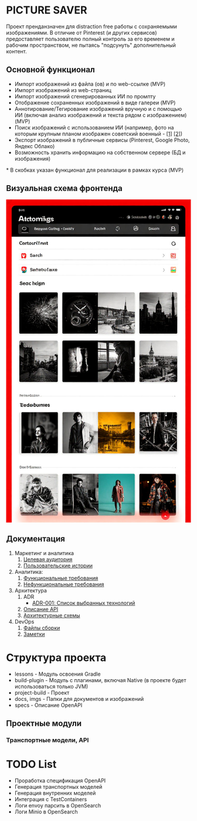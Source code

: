 # PICTURE SAVER

Проект пренданзначен для distraction free работы с сохраняемыми изображениями.
В отличие от Pinterest (и других сервисов) предоставляет пользователю полный контроль за его временем и рабочим пространством, не пытаясь "подсунуть" дополнительный контент.

## Основной функционал
- Импорт изображений из файла (ов) и по web-ссылке (MVP)
- Импорт изображений из web-страниц 
- Импорт изображений сгенерированных ИИ по промпту 
- Отображение сохраненных изображений в виде галереи (MVP)
- Аннотирование/Тегирование изображений вручную и с помощью ИИ (включая анализ изображений и текста рядом с изображением) (MVP)
- Поиск изображений с использованием ИИ (например, фото на которым крупным планом изображен советский военный - [[1]](./imgs/Pic_1.jpg) [[2]](./imgs/Pic_2.jpg))
- Экспорт изображений в публичные сервисы (Pinterest, Google Photo, Яндекс Облако)
- Возможность хранить информацию на собственном сервере (БД и изображения)

\* В скобках указан функционал для реализации в рамках курса (MVP)

## Визуальная схема фронтенда

![Макет фронта](imgs/Wireframe.jpeg)

## Документация

1. Маркетинг и аналитика
    1. [Целевая аудитория](./docs/01-biz/01-target-audience.md)
    2. [Пользовательские истории](./docs/01-biz/03-bizreq.md)
2. Аналитика:
    1. [Функциональные требования](./docs/02-analysis/01-functional-requiremens.md)
    2. [Нефункциональные требования](./docs/02-analysis/02-nonfunctional-requirements.md)
3. Архитектура
    1. ADR
       - [ADR-001: Список выбранных технологий](docs/03-architecture/ADR/adr-000.md)  
    2. [Описание API](docs/03-architecture/02-api.md)
    3. [Архитектурные схемы](docs/03-architecture/03-arch.md)
4. DevOps
    1. [Файлы сборки](./deploy)
    2. [Заметки](docs/04-devops/01-notes.md) 

# Структура проекта

- lessons - Модуль освоения Gradle
- build-plugin - Модуль с плагинами, включая Native (в проекте будет использоваться только JVM)
- project-build - Проект
- docs, imgs - Папки для документов и изображений
- specs - Описание OpenAPI

## Проектные модули

### Транспортные модели, API

# TODO List

- Проработка спецификация OpenAPI
- Генерация транспортных моделей
- Генерация внутренних моделей
- Интеграция с TestContainers
- Логи envoy парсить в OpenSearch
- Логи Minio в OpenSearch
